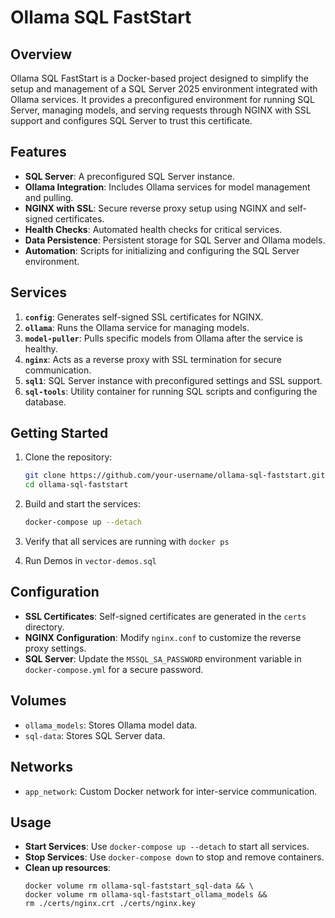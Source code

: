 # Ollama SQL FastStart

## Overview

Ollama SQL FastStart is a Docker-based project designed to simplify the setup and management of a SQL Server 2025 environment integrated with Ollama services. It provides a preconfigured environment for running SQL Server, managing models, and serving requests through NGINX with SSL support and configures SQL Server to trust this certificate.

## Features

- **SQL Server**: A preconfigured SQL Server instance.
- **Ollama Integration**: Includes Ollama services for model management and pulling.
- **NGINX with SSL**: Secure reverse proxy setup using NGINX and self-signed certificates.
- **Health Checks**: Automated health checks for critical services.
- **Data Persistence**: Persistent storage for SQL Server and Ollama models.
- **Automation**: Scripts for initializing and configuring the SQL Server environment.

## Services

1. **`config`**: Generates self-signed SSL certificates for NGINX.
2. **`ollama`**: Runs the Ollama service for managing models.
3. **`model-puller`**: Pulls specific models from Ollama after the service is healthy.
4. **`nginx`**: Acts as a reverse proxy with SSL termination for secure communication.
5. **`sql1`**: SQL Server instance with preconfigured settings and SSL support.
6. **`sql-tools`**: Utility container for running SQL scripts and configuring the database.

## Getting Started

1. Clone the repository:
   ```bash
   git clone https://github.com/your-username/ollama-sql-faststart.git
   cd ollama-sql-faststart
   ```

2. Build and start the services:
   ```bash
   docker-compose up --detach
   ```

3. Verify that all services are running with `docker ps`

4. Run Demos in `vector-demos.sql`


## Configuration

- **SSL Certificates**: Self-signed certificates are generated in the `certs` directory.
- **NGINX Configuration**: Modify `nginx.conf` to customize the reverse proxy settings.
- **SQL Server**: Update the `MSSQL_SA_PASSWORD` environment variable in `docker-compose.yml` for a secure password.

## Volumes

- `ollama_models`: Stores Ollama model data.
- `sql-data`: Stores SQL Server data.

## Networks

- `app_network`: Custom Docker network for inter-service communication.

## Usage

- **Start Services**: Use `docker-compose up --detach` to start all services.
- **Stop Services**: Use `docker-compose down` to stop and remove containers.
- **Clean up resources**: 
   ```
   docker volume rm ollama-sql-faststart_sql-data && \
   docker volume rm ollama-sql-faststart_ollama_models &&
   rm ./certs/nginx.crt ./certs/nginx.key
   ```

